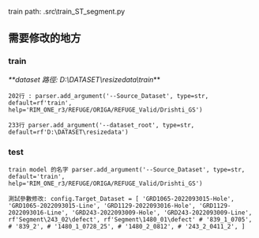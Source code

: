  train path:
.src\train_ST_segment.py
 


## 需要修改的地方

### train 
_**dataset 路徑: D:\DATASET\resizedata\train_**

`
202行 :
parser.add_argument('--Source_Dataset', type=str, default=rf'train',
                    help='RIM_ONE_r3/REFUGE/ORIGA/REFUGE_Valid/Drishti_GS')
`


`
233行
parser.add_argument('--dataset_root', type=str, default=rf'D:\DATASET\resizedata')
`

### test 
`
train model 的名字
parser.add_argument('--Source_Dataset', type=str, default='train',
                    help='RIM_ONE_r3/REFUGE/ORIGA/REFUGE_Valid/Drishti_GS')
`

`
測試參數修改:
config.Target_Dataset = [
    'GRD1065-2022093015-Hole',
    'GRD1065-2022093015-Line',
    'GRD1129-2022093016-Hole',
    'GRD1129-2022093016-Line',
    'GRD243-2022093009-Hole',
    'GRD243-2022093009-Line',
    rf'Segment\243_02\defect',
    rf'Segment\1480_01\defect'
    # '839_1_0705',
    # '839_2',
    # '1480_1_0728_25',
    # '1480_2_0812',
    # '243_2_0411_2',
]
`
